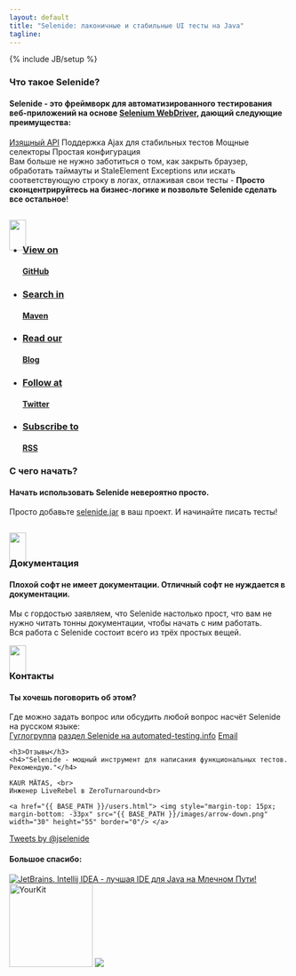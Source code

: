 ```yaml
---
layout: default
title: "Selenide: лаконичные и стабильные UI тесты на Java"
tagline:
---
```

{% include JB/setup %}

<script>
  $(function(){
    function showNewsLine(newsLine) {
      newsLine.effect( "slide", "slow" );
      newsLine.effect( "shake", "slow" );
    }

    $("header .news .news-line").each(function(i, newsLine) {
      setTimeout(function() {
        showNewsLine($(newsLine));
      }, 500 + i * 1000);
    });
  });
</script>

<div class="short wiki">
<div class="wrapper-color-content">

  <h3>Что такое Selenide?</h3>
  <h4>Selenide - это фреймворк для автоматизированного тестирования веб-приложений на основе <a href="https://docs.seleniumhq.org/projects/webdriver/" target="_blank">Selenium WebDriver</a>, дающий следующие преимущества:</h4>
  <div class="highlights">
    <a href="/documentation.html">Изящный API</a>
    <span>Поддержка Ajax для стабильных тестов</span>
    <span>Мощные селекторы</span>
    <span>Простая конфигурация</span>
  </div>
  Вам больше не нужно заботиться о том, как закрыть браузер, обработать таймауты и StaleElement Exceptions или искать соответствующую строку в логах, отлаживая свои тесты  - <b> Просто сконцентрируйтесь на бизнес-логике и позвольте Selenide сделать все остальное</b>!<br>
  
  <a href="/quick-start.html"> <img style="margin-top: 15px; margin-bottom: -33px" src="{{ BASE_PATH }}/images/arrow-down.png" width="30" height="55" border="0"/> </a>
</div>
</div>



<div class="quicklinks">
<div class="wrapper-color-content">
<ul class="gray-boxes">
  <li><a href="https://github.com/selenide/selenide" target="_blank"><span class="ql"><h3>View on</h3> <strong><h4>GitHub</h4></strong></span></a></li>
  <li><a href="https://search.maven.org/#search%7Cgav%7C1%7Cg%3A%22com.codeborne%22%20AND%20a%3A%22selenide%22" target="_blank"><span class="ql"><h3>Search in</h3> <strong><h4>Maven</h4></strong></span></a></li>
  <li><a href="{{ BASE_PATH }}/blog.html"><span class="ql"><h3>Read our</h3> <strong><h4>Blog</h4></strong></span></a></li>
  <li><a href="https://twitter.com/jselenide" target="_blank"><span class="ql"><h3>Follow at</h3><strong><h4>Twitter</h4></strong></span></a></li>
  <li><a href="{{ BASE_PATH }}/rss.xml"><span class="ql"><h3>Subscribe to</h3><strong><h4>RSS</h4></strong></span></a></li>
</ul>
</div>
</div>

<div class="short howto">
<div class="wrapper-color-content">

<h3>С чего начать?</h3>
<h4>Начать использовать Selenide невероятно просто.</h4>

Просто добавьте <a href="https://search.maven.org/remotecontent?filepath=com/codeborne/selenide/{{site.SELENIDE_VERSION}}/selenide-{{site.SELENIDE_VERSION}}.jar">selenide.jar</a> в ваш проект. И начинайте писать тесты!<br>

<a href="{{ BASE_PATH }}/quick-start.html"> <img style="margin-top: 15px; margin-bottom: -33px" src="{{ BASE_PATH }}/images/arrow-down.png" width="30" height="55" border="0"/> </a>
</div></div>

<div class="short docs">
<div class="wrapper-color-content">

<h3>Документация</h3>
<h4>Плохой софт <span class="bold">не имеет</span> документации.
Отличный софт <span class="bold">не нуждается</span> в документации.</h4>

Мы с гордостью заявляем, что Selenide настолько прост, что вам не нужно читать тонны документации, чтобы начать с ним работать.<br/>
Вся работа с Selenide состоит всего из трёх простых вещей.<br>
<a href="{{ BASE_PATH }}/documentation.html"> <img style="margin-top: 15px; margin-bottom: -33px" src="{{ BASE_PATH }}/images/arrow-down.png" width="30" height="55" border="0"/> </a>
</div></div>

<div class="short feedback">
<div class="wrapper-color-content">

  <h3>Контакты</h3>
  <h4>Ты хочешь поговорить об этом?</h4>

  <div>Где можно задать вопрос или обсудить любой вопрос насчёт Selenide на русском языке:</div>
  <div class="highlights">
    <a href="mailto:selenide-ru@googlegroups.com">Гуглогруппа</a>
    <a href="http://automated-testing.info/c/webdriver/selenide">раздел Selenide на automated-testing.info</a>
    <a href="mailto:info@selenide.org">Email</a>
  </div>

</div></div>

<div class="short testimonials">
  <div class="wrapper-color-content">
  
    <h3>Отзывы</h3>
    <h4>"Selenide - мощный инструмент для написания функциональных тестов. Рекомендую."</h4>
    
    KAUR MÄTAS, <br>
    Инженер LiveRebel в ZeroTurnaround<br>
    
    <a href="{{ BASE_PATH }}/users.html"> <img style="margin-top: 15px; margin-bottom: -33px" src="{{ BASE_PATH }}/images/arrow-down.png" width="30" height="55" border="0"/> </a>
  </div>
</div>

<div class="short">
  <a class="twitter-timeline" href="https://twitter.com/jselenide" data-widget-id="397446026996359168">Tweets by @jselenide</a>
  <script>
    $(function() {
      !function(d,s,id){var js,fjs=d.getElementsByTagName(s)[0],p=/^http:/.test(d.location)?'http':'https';if(!d.getElementById(id)){js=d.createElement(s);js.id=id;js.src=p+"://platform.twitter.com/widgets.js";fjs.parentNode.insertBefore(js,fjs);}}(document,"script","twitter-wjs");
    });
  </script>
</div>

<a name="thanks"></a>
<div class="short thanks">
  <h4>Большое спасибо:</h4>
  <a href="https://www.jetbrains.com/?from=selenide.org">
    <img src="{{BASE_PATH}}/images/jetbrains.svg" alt="JetBrains. Intellij IDEA - лучшая IDE для Java на Млечном Пути!"/>
  </a>
  <img src="{{BASE_PATH}}/images/yourkit.png" target="_blank" alt="YourKit" style="width: 150px;"/>
  <img src="https://www.browserstack.com/images/mail/browserstack-logo-footer.png"/>
</div>